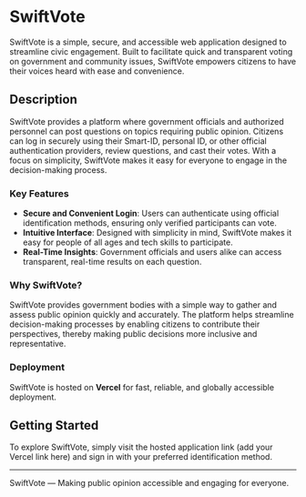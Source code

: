 # SwiftVote

SwiftVote is a simple, secure, and accessible web application designed to streamline civic engagement. Built to facilitate quick and transparent voting on government and community issues, SwiftVote empowers citizens to have their voices heard with ease and convenience.

## Description

SwiftVote provides a platform where government officials and authorized personnel can post questions on topics requiring public opinion. Citizens can log in securely using their Smart-ID, personal ID, or other official authentication providers, review questions, and cast their votes. With a focus on simplicity, SwiftVote makes it easy for everyone to engage in the decision-making process.

### Key Features

- **Secure and Convenient Login**: Users can authenticate using official identification methods, ensuring only verified participants can vote.
- **Intuitive Interface**: Designed with simplicity in mind, SwiftVote makes it easy for people of all ages and tech skills to participate.
- **Real-Time Insights**: Government officials and users alike can access transparent, real-time results on each question.

### Why SwiftVote?

SwiftVote provides government bodies with a simple way to gather and assess public opinion quickly and accurately. The platform helps streamline decision-making processes by enabling citizens to contribute their perspectives, thereby making public decisions more inclusive and representative.

### Deployment

SwiftVote is hosted on **Vercel** for fast, reliable, and globally accessible deployment.

## Getting Started

To explore SwiftVote, simply visit the hosted application link (add your Vercel link here) and sign in with your preferred identification method.

---

SwiftVote — Making public opinion accessible and engaging for everyone.
